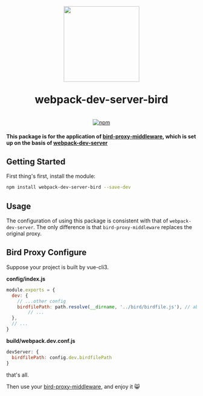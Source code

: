 <div align="center">
  <a href="https://github.com/AngusYang9/webpack-dev-server-bird">
    <img width="200" height="200" src="https://webpack.js.org/assets/icon-square-big.svg">
  </a>
</div>

<h1 align="center" style="margin: 30px 0 35px;">webpack-dev-server-bird</h1>
<p align="center">
  <a href="https://www.npmjs.com/package/webpack-dev-server-bird"><img alt="npm" src="https://img.shields.io/npm/v/webpack-dev-server-bird"></a>
</p>

#### This package is for the application of [bird-proxy-middleware](https://www.npmjs.com/package/bird-proxy-middleware), which is set up on the basis of [webpack-dev-server](https://npmjs.com/package/webpack-dev-server)

## Getting Started

First thing's first, install the module:

```bash
npm install webpack-dev-server-bird --save-dev
```

## Usage

The configuration of using this package is consistent with that of `webpack-dev-server`. The only difference is that `bird-proxy-middleware` replaces the original proxy.

## Bird Proxy Configure

Suppose your project is built by vue-cli3.

**config/index.js**

```javascript
module.exports = {
  dev: {
    // ...other config
    birdfilePath: path.resolve(__dirname, '../bird/birdfile.js'), // absolute path ！！！
		// ...
  },
  // ...
}  
```

**build/webpack.dev.conf.js**

```javascript
devServer: {
  birdfilePath: config.dev.birdfilePath
}
```

that's all.

Then use your [bird-proxy-middleware](https://www.npmjs.com/package/bird-proxy-middleware), and enjoy it 😸

